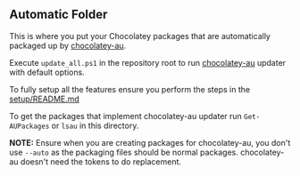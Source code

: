 ## Automatic Folder

This is where you put your Chocolatey packages that are automatically packaged up by [chocolatey-au](https://github.com/chocolatey-community/chocolatey-au).

Execute `update_all.ps1` in the repository root to run [chocolatey-au](https://github.com/chocolatey-community/chocolatey-au) updater with default options. 

To fully setup all the features ensure you perform the steps in the [setup/README.md](https://github.com/chocolatey/chocolatey-packages-template/blob/master/setup/README.md)

To get the packages that implement chocolatey-au updater run `Get-AUPackages` or `lsau` in this directory.

**NOTE:** Ensure when you are creating packages for chocolatey-au, you don't use `--auto` as the packaging files should be normal packages. chocolatey-au doesn't need the tokens to do replacement.

